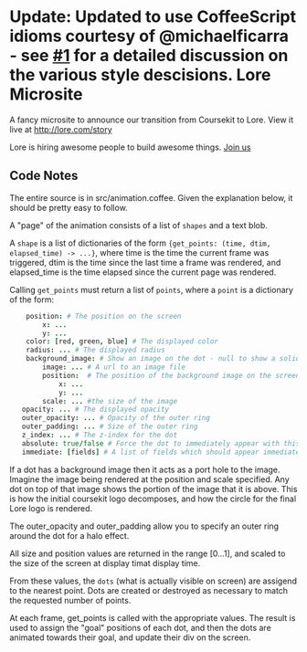 Update: Updated to use CoffeeScript idioms courtesy of @michaelficarra - see [#1](https://github.com/coursekit/lore_microsite/pull/1) for a detailed discussion on the various style descisions.
Lore Microsite
=============
A fancy microsite to announce our transition from Coursekit to Lore. View it live at http://lore.com/story

Lore is hiring awesome people to build awesome things. [Join us](http://lore.com/jobs)

Code Notes
--------------

The entire source is in src/animation.coffee. Given the explanation below, it should be pretty easy to follow.

A "page" of the animation consists of a list of `shapes` and a text blob.

A `shape` is a list of dictionaries of the form `{get_points: (time, dtim, elapsed_time) -> ...}`, where time is the time the current frame was triggered, dtim is the time since the last time a frame was rendered, and elapsed_time is the time elapsed since the current page was rendered. 

Calling `get_points` must return a list of `points`, where a `point` is a dictionary of the form:

```coffeescript
    position: # The position on the screen
        x: ...
        y: ...
    color: [red, green, blue] # The displayed color
    radius: ... # The displayed radius
    background_image: # Show an image on the dot - null to show a solid color instead
        image: ... # A url to an image file
        position:  # The position of the background image on the screen
            x: ...
            y: ...
        scale: ... #the size of the image
   opacity: ... # The displayed opacity 
   outer_opacity: ... # Opacity of the outer ring
   outer_padding: ... # Size of the outer ring
   z_index: ... # The z-index for the dot
   absolute: true/false # Force the dot to immediately appear with this format, instead of animating
   immediate: [fields] # A list of fields which should appear immediately, instead of animating
```

If a dot has a background image then it acts as a port hole to the image. Imagine the image being rendered at the position and scale specified. Any dot on top of that image shows the portion of the image that it is above. This is how the initial coursekit logo decomposes, and how the circle for the final Lore logo is rendered.

The outer_opacity and outer_padding allow you to specify an outer ring around the dot for a halo effect.

All size and position values are returned in the range [0...1], and scaled to the size of the screen at display timat display time.


From these values, the `dots` (what is actually visible on screen) are assigend to the nearest point. Dots are created or destroyed as necessary to match the requested number of points.

At each frame, get_points is called with the appropriate values. The result is used to assign the "goal" positions of each dot, and then the dots are animated towards their goal, and update their div on the screen.